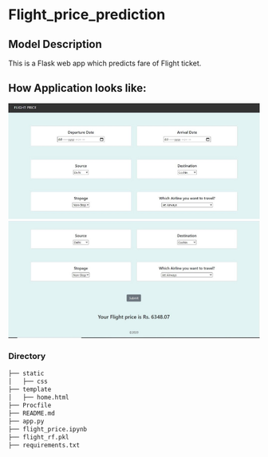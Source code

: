 # Flight_price_prediction

## Model Description
This is a Flask web app which predicts fare of Flight ticket.

## How Application looks like:
<img src="Capture1.JPG" width=700>
<img src="Capture3.JPG" width=700>

### Directory 
```
├── static 
│   ├── css
├── template
│   ├── home.html
├── Procfile
├── README.md
├── app.py
├── flight_price.ipynb
├── flight_rf.pkl
├── requirements.txt
```
